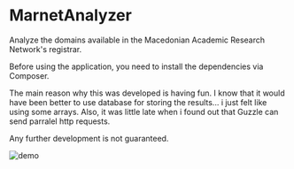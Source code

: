 MarnetAnalyzer
=========

Analyze the domains available in the Macedonian Academic Research Network's registrar.

Before using the application, you need to install the dependencies via Composer.

The main reason why this was developed is having fun. I know that it would have been better to use database for storing the results... i just felt like using some arrays. Also, it was little late when i found out that Guzzle can send parralel http requests.

Any further development is not guaranteed.

![demo](http://i.imgur.com/p2tLsbl.png)